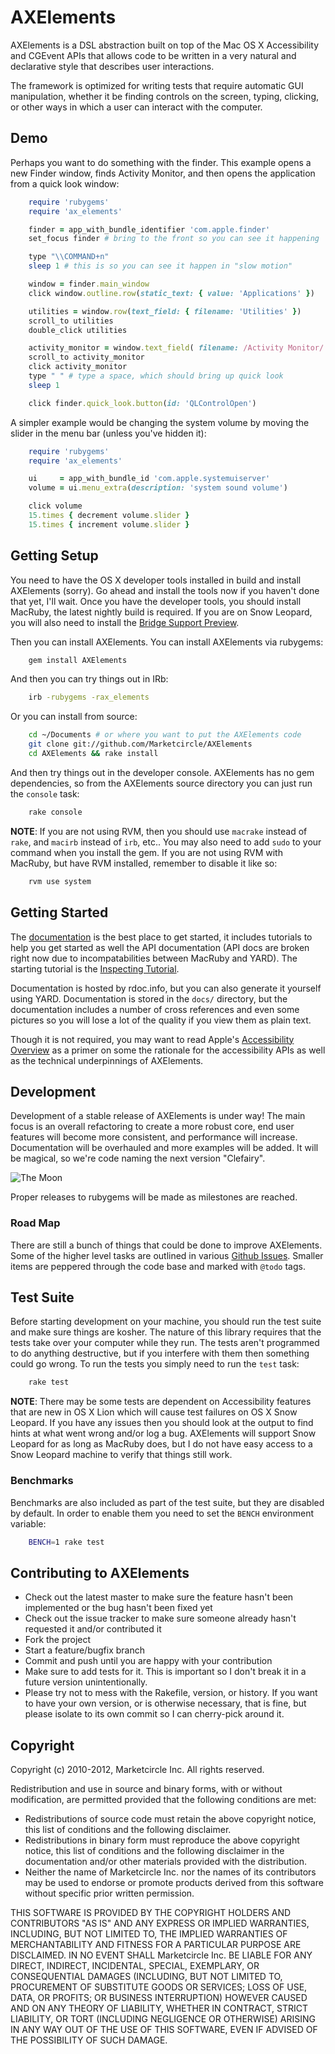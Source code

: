 # AXElements

AXElements is a DSL abstraction built on top of the Mac OS X
Accessibility and CGEvent APIs that allows code to be written in a
very natural and declarative style that describes user interactions.

The framework is optimized for writing tests that require automatic
GUI manipulation, whether it be finding controls on the screen,
typing, clicking, or other ways in which a user can interact with the
computer.


## Demo

Perhaps you want to do something with the finder. This example opens a
new Finder window, finds Activity Monitor, and then opens the application
from a quick look window:

```ruby
    require 'rubygems'
    require 'ax_elements'

    finder = app_with_bundle_identifier 'com.apple.finder'
    set_focus finder # bring to the front so you can see it happening

    type "\\COMMAND+n"
    sleep 1 # this is so you can see it happen in "slow motion"

    window = finder.main_window
    click window.outline.row(static_text: { value: 'Applications' })

    utilities = window.row(text_field: { filename: 'Utilities' })
    scroll_to utilities
    double_click utilities

    activity_monitor = window.text_field( filename: /Activity Monitor/ )
    scroll_to activity_monitor
    click activity_monitor
    type " " # type a space, which should bring up quick look
    sleep 1

    click finder.quick_look.button(id: 'QLControlOpen')
```

A simpler example would be changing the system volume by moving the
slider in the menu bar (unless you've hidden it):

```ruby
    require 'rubygems'
    require 'ax_elements'

    ui     = app_with_bundle_id 'com.apple.systemuiserver'
    volume = ui.menu_extra(description: 'system sound volume')

    click volume
    15.times { decrement volume.slider }
    15.times { increment volume.slider }
```


## Getting Setup

You need to have the OS X developer tools installed in build and
install AXElements (sorry). Go ahead and install the tools now if you
haven't done that yet, I'll wait. Once you have the developer tools,
you should install MacRuby, the latest nightly build is required. If you
are on Snow Leopard, you will also need to install the
[Bridge Support Preview](http://www.macruby.org/blog/2010/10/08/bridgesupport-preview.html).

Then you can install AXElements. You can install AXElements via
rubygems:

```bash
    gem install AXElements
```

And then you can try things out in IRb:

```bash
    irb -rubygems -rax_elements
```

Or you can install from source:

```bash
    cd ~/Documents # or where you want to put the AXElements code
    git clone git://github.com/Marketcircle/AXElements
    cd AXElements && rake install
```

And then try things out in the developer console. AXElements has no
gem dependencies, so from the AXElements source directory you can just
run the `console` task:

```bash
    rake console
```

__NOTE__: If you are not using RVM, then you should use `macrake`
instead of `rake`, and `macirb` instead of `irb`, etc.. You may also
need to add `sudo` to your command when you install the gem. If you
are not using RVM with MacRuby, but have RVM installed, remember to
disable it like so:

```bash
    rvm use system
```


## Getting Started

The
[documentation](http://rdoc.info/github/Marketcircle/AXElements/master/frames)
is the best place to get started, it includes tutorials to help you get
started as well the API documentation (API docs are broken right now due
to incompatabilities between MacRuby and YARD). The starting tutorial is the
[Inspecting Tutorial](docs/Inspecting.markdown).

Documentation is hosted by rdoc.info, but you can also generate it yourself
using YARD. Documentation is stored in the `docs/` directory, but the
documentation includes a number of cross references and even some
pictures so you will lose a lot of the quality if you view them as
plain text.

Though it is not required, you may want to read Apple's
[Accessibility Overview](http://developer.apple.com/library/mac/#documentation/Accessibility/Conceptual/AccessibilityMacOSX/OSXAXModel/OSXAXmodel.html)
as a primer on some the rationale for the accessibility APIs as well
as the technical underpinnings of AXElements.


## Development

Development of a stable release of AXElements is under way! The main
focus is an overall refactoring to create a more robust core, end user
features will become more consistent, and performance will
increase. Documentation will be overhauled and more examples will be
added. It will be magical, so we're code naming the next version
"Clefairy".

![The Moon](https://github.com/Marketcircle/AXElements/raw/master/docs/images/next_version.png)

Proper releases to rubygems will be made as milestones are reached.

### Road Map

There are still a bunch of things that could be done to improve
AXElements. Some of the higher level tasks are outlined in various
[Github Issues](http://github.com/Marketcircle/AXElements/issues).
Smaller items are peppered through the code base and marked with `@todo`
tags.


## Test Suite

Before starting development on your machine, you should run the test
suite and make sure things are kosher. The nature of this library
requires that the tests take over your computer while they run. The
tests aren't programmed to do anything destructive, but if you
interfere with them then something could go wrong. To run the tests
you simply need to run the `test` task:

```bash
    rake test
```

__NOTE__: There may be some tests are dependent on Accessibility
features that are new in OS X Lion which will cause test failures on
OS X Snow Leopard. If you have any issues then you should look at the
output to find hints at what went wrong and/or log a bug. AXElements
will support Snow Leopard for as long as MacRuby does, but I do not
have easy access to a Snow Leopard machine to verify that things still
work.

### Benchmarks

Benchmarks are also included as part of the test suite, but they are
disabled by default. In order to enable them you need to set the
`BENCH` environment variable:

```bash
    BENCH=1 rake test
```


## Contributing to AXElements

* Check out the latest master to make sure the feature hasn't been implemented or the bug hasn't been fixed yet
* Check out the issue tracker to make sure someone already hasn't requested it and/or contributed it
* Fork the project
* Start a feature/bugfix branch
* Commit and push until you are happy with your contribution
* Make sure to add tests for it. This is important so I don't break it in a future version unintentionally.
* Please try not to mess with the Rakefile, version, or history. If you want to have your own version, or is otherwise necessary, that is fine, but please isolate to its own commit so I can cherry-pick around it.


## Copyright

Copyright (c) 2010-2012, Marketcircle Inc.
All rights reserved.

Redistribution and use in source and binary forms, with or without
modification, are permitted provided that the following conditions are met:

* Redistributions of source code must retain the above copyright
  notice, this list of conditions and the following disclaimer.
* Redistributions in binary form must reproduce the above copyright
  notice, this list of conditions and the following disclaimer in the
  documentation and/or other materials provided with the distribution.
* Neither the name of Marketcircle Inc. nor the names of its
  contributors may be used to endorse or promote products derived
  from this software without specific prior written permission.

THIS SOFTWARE IS PROVIDED BY THE COPYRIGHT HOLDERS AND CONTRIBUTORS "AS IS" AND
ANY EXPRESS OR IMPLIED WARRANTIES, INCLUDING, BUT NOT LIMITED TO, THE IMPLIED
WARRANTIES OF MERCHANTABILITY AND FITNESS FOR A PARTICULAR PURPOSE ARE
DISCLAIMED. IN NO EVENT SHALL Marketcircle Inc. BE LIABLE FOR ANY
DIRECT, INDIRECT, INCIDENTAL, SPECIAL, EXEMPLARY, OR CONSEQUENTIAL
DAMAGES (INCLUDING, BUT NOT LIMITED TO, PROCUREMENT OF SUBSTITUTE
GOODS OR SERVICES; LOSS OF USE, DATA, OR PROFITS; OR BUSINESS
INTERRUPTION) HOWEVER CAUSED AND ON ANY THEORY OF LIABILITY, WHETHER
IN CONTRACT, STRICT LIABILITY, OR TORT (INCLUDING NEGLIGENCE OR
OTHERWISE) ARISING IN ANY WAY OUT OF THE USE OF THIS SOFTWARE, EVEN IF
ADVISED OF THE POSSIBILITY OF SUCH DAMAGE.
